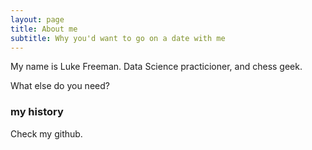 ```yaml
---
layout: page
title: About me
subtitle: Why you'd want to go on a date with me
---
```


My name is Luke Freeman. Data Science practicioner, and chess geek.

What else do you need?

### my history

Check my github.
